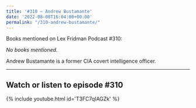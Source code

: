```yaml
---
title: '#310 – Andrew Bustamante'
date: '2022-08-08T16:04:00+00:00'
permalink: "/310-andrew-bustamante/"
---
```


Books mentioned on Lex Fridman Podcast #310:

*No books mentioned.*

 Andrew Bustamante is a former CIA covert intelligence officer.

- - - - - -

## Watch or listen to episode #310

{% include youtube.html id='T3FC7qIAGZk' %}